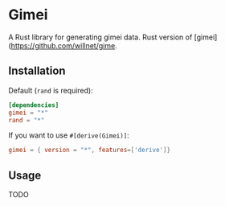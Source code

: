 # Gimei

A Rust library for generating gimei data.
Rust version of [gimei](https://github.com/willnet/gime.

## Installation

Default (`rand` is required):
```toml
[dependencies]
gimei = "*"
rand = "*"
```
If you want to use `#[derive(Gimei)]`:
```toml
gimei = { version = "*", features=['derive']}
```

## Usage

TODO

